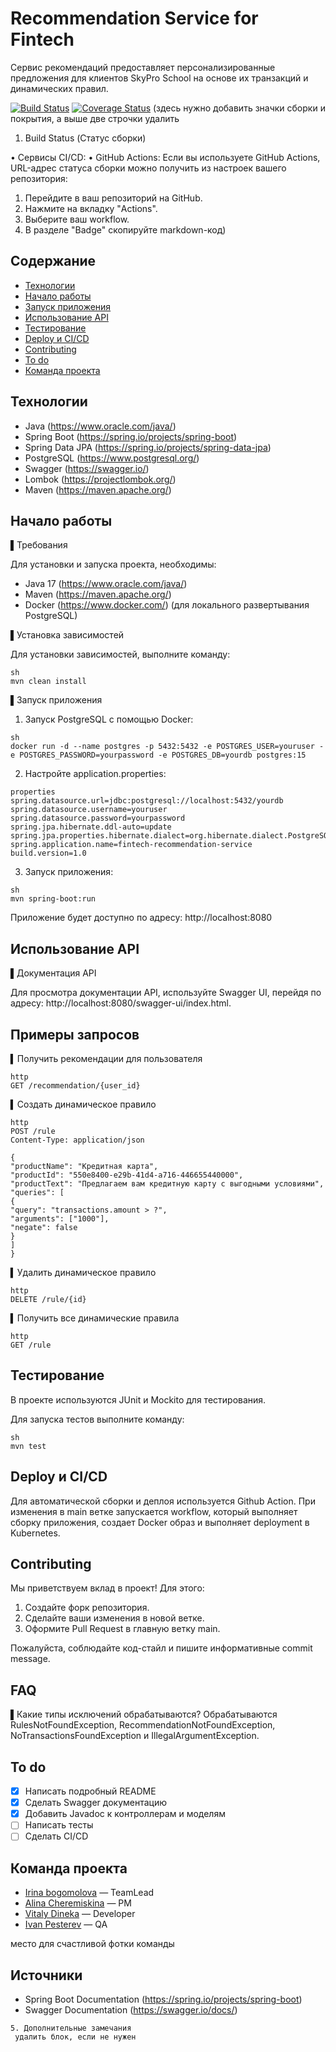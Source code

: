 # Recommendation Service for Fintech

Сервис рекомендаций предоставляет персонализированные предложения для клиентов SkyPro School на основе их транзакций и
динамических правил.

[![Build Status](https://travis-ci.org/joemccann/dillinger.svg?branch=master)](https://travis-ci.org/joemccann/dillinger)
[![Coverage Status](https://coveralls.io/repos/github/joemccann/dillinger/badge.svg?branch=master)](https://coveralls.io/github/joemccann/dillinger?branch=master)
(здесь нужно добавить значки сборки и покрытия, а выше две строчки удалить

1. Build Status (Статус сборки)

• Сервисы CI/CD:
• GitHub Actions: Если вы используете GitHub Actions, URL-адрес статуса сборки можно получить из настроек вашего
репозитория:

1. Перейдите в ваш репозиторий на GitHub.
2. Нажмите на вкладку "Actions".
3. Выберите ваш workflow.
4. В разделе "Badge" скопируйте markdown-код)

## Содержание

- [Технологии](#технологии)
- [Начало работы](#начало-работы)
- [Запуск приложения](#запуск-приложения)
- [Использование API](#использование-api)
- [Тестирование](#тестирование)
- [Deploy и CI/CD](#deploy-и-cicd)
- [Contributing](#contributing)
- [To do](#to-do)
- [Команда проекта](#команда-проекта)

## Технологии

- Java (https://www.oracle.com/java/)
- Spring Boot (https://spring.io/projects/spring-boot)
- Spring Data JPA (https://spring.io/projects/spring-data-jpa)
- PostgreSQL (https://www.postgresql.org/)
- Swagger (https://swagger.io/)
- Lombok (https://projectlombok.org/)
- Maven (https://maven.apache.org/)

## Начало работы

▌Требования

Для установки и запуска проекта, необходимы:

- Java 17 (https://www.oracle.com/java/)
- Maven (https://maven.apache.org/)
- Docker (https://www.docker.com/) (для локального развертывания PostgreSQL)

▌Установка зависимостей

Для установки зависимостей, выполните команду:

```
sh
mvn clean install
```

▌Запуск приложения

1. Запуск PostgreSQL с помощью Docker:

```
sh
docker run -d --name postgres -p 5432:5432 -e POSTGRES_USER=youruser -e POSTGRES_PASSWORD=yourpassword -e POSTGRES_DB=yourdb postgres:15
```

2. Настройте application.properties:

```
properties
spring.datasource.url=jdbc:postgresql://localhost:5432/yourdb
spring.datasource.username=youruser
spring.datasource.password=yourpassword
spring.jpa.hibernate.ddl-auto=update
spring.jpa.properties.hibernate.dialect=org.hibernate.dialect.PostgreSQLDialect
spring.application.name=fintech-recommendation-service
build.version=1.0
```

3. Запуск приложения:

```
sh
mvn spring-boot:run

```

Приложение будет доступно по адресу: http://localhost:8080

## Использование API

▌Документация API

Для просмотра документации API, используйте Swagger UI, перейдя по адресу: http://localhost:8080/swagger-ui/index.html.

## Примеры запросов

▍Получить рекомендации для пользователя

```
http
GET /recommendation/{user_id}
```

▍Создать динамическое правило

```
http
POST /rule
Content-Type: application/json

{
"productName": "Кредитная карта",
"productId": "550e8400-e29b-41d4-a716-446655440000",
"productText": "Предлагаем вам кредитную карту с выгодными условиями",
"queries": [
{
"query": "transactions.amount > ?",
"arguments": ["1000"],
"negate": false
}
]
}
```

▍Удалить динамическое правило

```
http
DELETE /rule/{id}

```

▍Получить все динамические правила

```
http
GET /rule
```

## Тестирование

В проекте используются JUnit и Mockito для тестирования.

Для запуска тестов выполните команду:

```
sh
mvn test
```

## Deploy и CI/CD

Для автоматической сборки и деплоя используется Github Action.
При изменения в main ветке запускается workflow, который выполняет сборку приложения, создает Docker образ и выполняет
deployment в Kubernetes.

## Contributing

Мы приветствуем вклад в проект!
Для этого:

1. Создайте форк репозитория.
2. Сделайте ваши изменения в новой ветке.
3. Оформите Pull Request в главную ветку main.

Пожалуйста, соблюдайте код-стайл и пишите информативные commit message.

## FAQ

▌Какие типы исключений обрабатываются?
Обрабатываются RulesNotFoundException, RecommendationNotFoundException, NoTransactionsFoundException и
IllegalArgumentException.

## To do

- [x] Написать подробный README
- [x] Сделать Swagger документацию
- [x] Добавить Javadoc к контроллерам и моделям
- [ ] Написать тесты
- [ ] Сделать CI/CD

## Команда проекта

- [Irina bogomolova](https://github.com/samka-bogomola-02) — TeamLead
- [Alina Cheremiskina](https://github.com/linskay) — PM
- [Vitaly Dineka](https://github.com/Rafnes) — Developer
- [Ivan Pesterev](https://github.com/gface34rus) — QA

место для счастливой фотки команды

## Источники

- Spring Boot Documentation (https://spring.io/projects/spring-boot)
- Swagger Documentation (https://swagger.io/docs/)

```
5. Дополнительные замечания
 удалить блок, если не нужен  